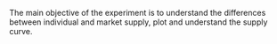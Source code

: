 The main objective of the experiment is to understand the differences between individual and market supply, plot and understand the supply curve.
